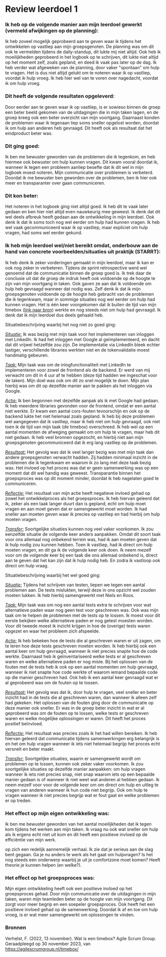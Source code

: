 # Review leerdoel 1

### Ik heb op de volgende manier aan mijn leerdoel gewerkt (vermeld afwijkingen op de planning):

Ik heb zoveel mogelijk geprobeerd aan te geven waar ik tijdens het ontwikkelen op vastliep aan mijn groepsgenoten. De planning was om dit ook te vermelden tijdens de daily-standup, dit lukte mij niet altijd. Ook heb ik moeilijkheden geprobeerd in het logboek op te schrijven, dit lukte niet altijd op het moment zelf, zoals gepland, en deed ik vaak pas later op de dag.
Ik heb verder wat afgeweken van de planning, door vaker "spontaan" om hulp te vragen. Het is dus niet altijd gelukt om te noteren waar ik op vastliep, voordat ik hulp vroeg. Ik heb hier wel van te voren over nagedacht, voordat ik om hulp vroeg.

### Dit heeft de volgende resultaten opgeleverd:

Door eerder aan te geven waar ik op vastliep, is er sowieso binnen de groep een beter beeld gekomen van de uitdagingen die in mijn taken lagen, en de groep kreeg ook een beter overzicht van mijn voortgang. Daarnaast konden de problemen waar ik tegenaan liep soms sneller opgelost worden, doordat ik om hulp aan anderen heb gevraagd. Dit heeft ook als resultaat dat het eindproduct beter was.

### Dit ging goed:

Ik ben me bewuster geworden van de problemen die ik tegenkom, en heb hiermee ook bewuster om hulp kunnen vragen. Dit kwam vooral doordat ik, wanneer ik tegen een probleem aanliep besefte dat ik dit wel in mijn logboek moest noteren.
Mijn communicatie over problemen is verbeterd. Doordat ik me bewuster ben geworden over de problemen, ben ik hier ook meer en transparanter over gaan communiceren.

### Dit kon beter:

Het noteren in het logboek ging niet altijd goed. Ik heb dit te vaak later gedaan en ben hier niet altijd even nauwkeurig mee geweest. Ik denk dat dit wel deels afbreuk heeft gedaan aan de ontwikkeling in mijn leerdoel.
Ook denk ik dat ik soms toch nog wel eerder om hulp had kunnen vragen. Ik heb wel vaak gecommuniceerd waar ik op vastliep, maar expliciet om hulp vragen, had soms wel eerder gekund.

### Ik heb mijn leerdoel wel/niet bereikt omdat, onderbouw aan de hand van concrete voorbeelden/situaties uit praktijk (STARRT):

Ik heb denk ik zeker vorderingen gemaakt in mijn leerdoel, maar ik kan er ook nog zeker in verbeteren. Tijdens de sprint retrospective werd wel genoemd dat de communicatie binnen de groep goed is. Ik trek daar de conclusie uit dat de groep de indruk heeft ook voldoende op de hoogte te zijn van mijn voortgang in taken. Ook gaven ze aan dat ik voldoende om hulp heb gevraagd wanneer dat nodig was. Zelf denk ik dat ik mijn groepsgenoten voldoende op de hoogte heb gebracht van de problemen die ik tegenkwam, maar in sommige situaties nog wel eerder om hulp had kunnen vragen. Het is één keer voorgekomen dat ik buiten de tijd van mijn timebox ([link naar bron](https://agilescrumgroup.nl/timebox/)) werkte en nog steeds niet om hulp had gevraagd. Ik denk dat ik mijn leerdoel dus deels gehaald heb.

Situatiebeschrijving waarbij het nog niet zo goed ging:

<u>_Situatie:_</u>
Ik was bezig met mijn taak voor het implementeren van inloggen met LinkedIn. Ik had het inloggen met Google al geïmplementeerd, en dacht dat dit vrijwel hetzelfde zou zijn. De implementatie via LinkedIn bleek echter lastiger, verschillende libraries werkten niet en de tokenvalidatie moest handmatig gebeuren.

<u>_Taak:_</u>
Mijn taak was om de inlogfunctionaliteit met LinkedIn te implementeren voor zowel de frontend als de backend. Er werd van mij verwacht om dit in 4 uur af te hebben (deze tijd hadden we ingeschat voor de taken). Mijn doel was ook om dit zo snel mogelijk te doen. Mijn plan hierbij was om dit op dezelfde manier aan te pakken als het inloggen via Google.

<u>_Actie:_</u>
Ik ben begonnen met dezelfde aanpak als ik met Google had gedaan. Ik heb meerdere libraries gevonden voor de frontend, omdat er een aantal niet werkte. Er kwam een aantal cors-fouten tevoorschijn en ook op de backend lukte het niet helemaal zoals gepland. Ik heb bij deze problemen wel aangegeven dat ik vastliep, maar ik heb niet om hulp gevraagd, ook niet toen ik de tijd van mijn taak (de timebox) overschreed. Ik heb wel op een aantal momenten de afweging gemaakt om om hulp te vragen, maar heb dit niet gedaan. Ik heb veel bronnen opgezocht, en hierbij niet aan mijn groepsgenoten gecommuniceerd dat ik erg lang vastliep op de problemen.

<u>_Resultaat:_</u>
Het gevolg was dat ik veel langer bezig was met mijn taak dan andere groepsgenoten verwacht hadden. Zij hadden minimaal inzicht in de problemen die ik tegenkwam en waarom ik zo lang met deze taak bezig was. Het invloed op het proces was dat er geen samenwerking was op een moment dat dit wel handig was geweest. Transparantie binnen het groepsproces was op dit moment minder, doordat ik heb nagelaten goed te communiceren.

<u>_Reflectie:_</u>
Het resultaat van mijn actie heeft negatieve invloed gehad op zowel het ontwikkelproces als het groepsproces. Ik heb hiervan geleerd dat ik, zeker als een taak langer duurt dan is gepland, echt om hulp moet vragen en aan moet geven dat er samengewerkt moet worden. Ik had sneller aan moeten geven waar ik precies op vastliep en had hierbij om hulp moeten vragen.

<u>_Transfer:_</u>
Soortgelijke situaties kunnen nog veel vaker voorkomen. Ik zou eenzelfde situatie de volgende keer anders aanpakken. Omdat dit soort taak voor ons allemaal nog onbekend terrein was, had ik aan moeten geven dat ik hulp nodig zou kunnen hebben. Toen ik vastliep, had ik direct om hulp moeten vragen, en dit ga ik de volgende keer ook doen.
Ik neem mezelf voor om de volgende keer bij een taak die ons allemaal onbekend is, direct aan te geven dat het kan zijn dat ik hulp nodig heb. En zodra ik vastloop ook direct om hulp vraag.

Situatiebeschrijving waarbij het wel goed ging:

<u>_Situatie:_</u>
Tijdens het schrijven van testen, liepen we tegen een aantal problemen aan. De tests mislukten, terwijl deze in ons opzicht wel zouden moeten lukken. Ik heb hierbij samengewerkt met Niels en Roos.

<u>_Taak:_</u>
Mijn taak was om nog een aantal tests extra te schrijven voor wat alternatieve paden waar nog geen test voor geschreven was. Ook was mijn taak om te helpen de problemen met de tests op te lossen. Ik moest voor dit eerste bekijken welke alternatieve paden er nog getest moesten worden. Voor dit tweede moest ik inzicht krijgen in hoe de (overige) tests waren opgezet en waar het probleem zich afspeelde.

<u>_Actie:_</u>
Ik heb bekeken hoe de tests die al geschreven waren er uit zagen, om te leren hoe deze tests geschreven moeten worden. Ik heb hierbij ook een aantal keer om hulp gevraagd, wanneer ik niet precies snapte hoe de code werkte. Daarnaast heb ik geïnventariseerd welke tests er al geschreven waren en welke alternatieve paden er nog miste.
Bij het oplossen van de fouten met de tests heb ik ook op een aantal momenten om hulp gevraagd, wanneer ik niet snapte hoe code werkte of waarom iemand bepaalde code op die manier geschreven had. Ook heb ik een aantal keer gevraagd wat er al geprobeerd was om de fouten op te lossen.

<u>_Resultaat:_</u>
Het gevolg was dat ik, door hulp te vragen, veel sneller en beter inzicht had in de tests die al geschreven waren, dan wanneer ik alleen zelf had gekeken. Het oplossen van de fouten ging door de communicatie op deze manier ook sneller. Er was in de groep beter inzicht in wat er al geprobeerd was om de fouten op te lossen, welke tests er geschreven waren en welke mogelijke oplossingen er waren. Dit heeft het proces positief beïnvloed.

<u>_Reflectie:_</u>
Het resultaat was precies zoals ik het had willen bereiken. Ik heb hiervan geleerd dat communicatie tijdens samenwerkingen erg belangrijk is en het om hulp vragen wanneer ik iets niet helemaal begrijp het proces echt versnelt en beter maakt.

<u>_Transfer:_</u>
Soortgelijke situaties, waarin er samengewerkt wordt om problemen op te lossen, kunnen ook zeker vaker voorkomen. Ik zou soortgelijke situaties op dezelfde manier aanpakken: om hulp vragen wanneer ik iets niet precies snap, niet snap waarom iets op een bepaalde manier gedaan is of wanneer ik niet weet wat anderen al hebben gedaan.
Ik neem mezelf voor voor de volgende keer om om direct om hulp en uitleg te vragen van anderen wanneer ik hun code niet begrijp. Ook om hulp te vragen wanneer ik niet precies begrijp wat er fout gaat en welke problemen er op treden.

### Het effect op mijn eigen ontwikkeling was:

Ik ben me bewuster geworden van het aantal moeilijkheden dat ik tegen kom tijdens het werken aan mijn taken. Ik vraag nu ook wat sneller om hulp als ik ergens echt niet uit kom en dit heeft een positieve invloed op de efficiëntie van mijn werk.

op zich een redelijk aannemelijk verhaal. Ik zie dat je serieus aan de slag bent gegaan. Ga je nu anders te werk als het gaat om hulpvragen? Is het nog steeds een onderwerp waarbij je uit je comfortzone moet komen? Heeft theorie je kunnen helpen (en welke?).


### Het effect op het groepsproces was:

Mijn eigen ontwikkeling heeft ook een positieve invloed op het groepsproces gehad. Door mijn communicatie over de uitdagingen in mijn taken, waren mijn teamleden beter op de hoogte van mijn voortgang. Dit zorgt voor meer begrip en een soepeler groepsproces. Ook heeft het een positieve invloed gehad op de samenwerking. Doordat ik af en toe om hulp vroeg, is er wat meer samengewerkt om oplossingen te vinden.

### Bronnen

Verhelst, F. (2022, 13 november). Wat is een timebox? Agile Scrum Group. Geraadpleegd op 30 november 2023, van https://agilescrumgroup.nl/timebox/
